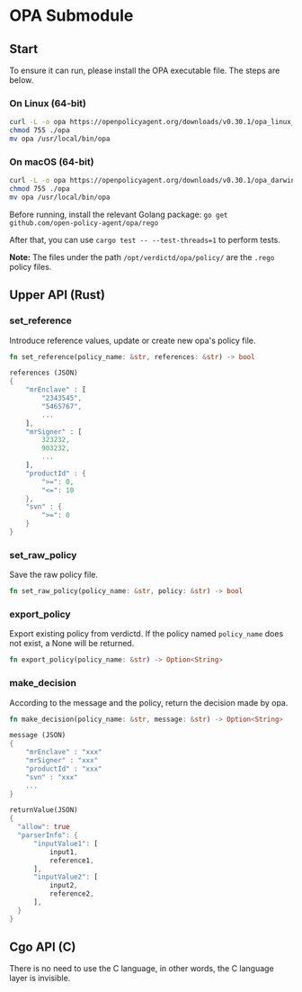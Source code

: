 # OPA Submodule

## Start

To ensure it can run, please install the OPA executable file. The steps are below.

### On Linux (64-bit)

```bash
curl -L -o opa https://openpolicyagent.org/downloads/v0.30.1/opa_linux_amd64_static
chmod 755 ./opa
mv opa /usr/local/bin/opa
```

### On macOS (64-bit)

```bash
curl -L -o opa https://openpolicyagent.org/downloads/v0.30.1/opa_darwin_amd64
chmod 755 ./opa
mv opa /usr/local/bin/opa
```

Before running, install the relevant Golang package: `go get github.com/open-policy-agent/opa/rego`

After that, you can use `cargo test -- --test-threads=1` to perform tests.

**Note:** The files under the path `/opt/verdictd/opa/policy/` are the `.rego` policy files.

## Upper API (Rust)

### set_reference

Introduce reference values, update or create new opa's policy file.

```rust
fn set_reference(policy_name: &str, references: &str) -> bool

references (JSON)
{
    "mrEnclave" : [
        "2343545",
        "5465767",
        ... 
    ],
    "mrSigner" : [
        323232,
        903232,
        ...
    ],
    "productId" : {
        ">=": 0,
        "<=": 10
    },
    "svn" : {
        ">=": 0
    }
}
```

### set_raw_policy

Save the raw policy file.

```rust
fn set_raw_policy(policy_name: &str, policy: &str) -> bool
```

### export_policy

Export existing policy from verdictd. If the policy named `policy_name`  does not exist, a None will be returned.

```rust
fn export_policy(policy_name: &str) -> Option<String>
```

### make_decision

According to the message and the policy,  return the decision made by opa.

```rust
fn make_decision(policy_name: &str, message: &str) -> Option<String>

message (JSON)
{
    "mrEnclave" : "xxx"
    "mrSigner" : "xxx"
    "productId" : "xxx"
    "svn" : "xxx"
    ...
}

returnValue(JSON)
{
  "allow": true
  "parserInfo": {
      "inputValue1": [
          input1,
          reference1,
      ],
      "inputValue2": [
          input2,
          reference2, 
      ],
  }
}
```

## Cgo API (C)

There is no need to use the C language, in other words, the C language layer is invisible.